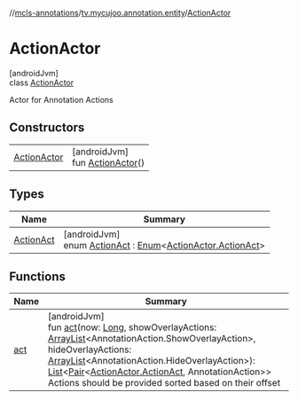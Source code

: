 //[mcls-annotations](../../../index.md)/[tv.mycujoo.annotation.entity](../index.md)/[ActionActor](index.md)

# ActionActor

[androidJvm]\
class [ActionActor](index.md)

Actor for Annotation Actions

## Constructors

| | |
|---|---|
| [ActionActor](-action-actor.md) | [androidJvm]<br>fun [ActionActor](-action-actor.md)() |

## Types

| Name | Summary |
|---|---|
| [ActionAct](-action-act/index.md) | [androidJvm]<br>enum [ActionAct](-action-act/index.md) : [Enum](https://kotlinlang.org/api/latest/jvm/stdlib/kotlin/-enum/index.html)&lt;[ActionActor.ActionAct](-action-act/index.md)&gt; |

## Functions

| Name | Summary |
|---|---|
| [act](act.md) | [androidJvm]<br>fun [act](act.md)(now: [Long](https://kotlinlang.org/api/latest/jvm/stdlib/kotlin/-long/index.html), showOverlayActions: [ArrayList](https://kotlinlang.org/api/latest/jvm/stdlib/kotlin.collections/-array-list/index.html)&lt;AnnotationAction.ShowOverlayAction&gt;, hideOverlayActions: [ArrayList](https://kotlinlang.org/api/latest/jvm/stdlib/kotlin.collections/-array-list/index.html)&lt;AnnotationAction.HideOverlayAction&gt;): [List](https://kotlinlang.org/api/latest/jvm/stdlib/kotlin.collections/-list/index.html)&lt;[Pair](https://kotlinlang.org/api/latest/jvm/stdlib/kotlin/-pair/index.html)&lt;[ActionActor.ActionAct](-action-act/index.md), AnnotationAction&gt;&gt;<br>Actions should be provided sorted based on their offset |
